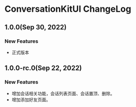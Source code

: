 # ConversationKitUI ChangeLog

## 1.0.0(Sep 30, 2022)
### New Features
* 正式版本

## 1.0.0-rc.0(Sep 22, 2022)
### New Features
* 增加会话相关功能，会话列表页面、会话置顶、删除。
* 增加添加好友页面。
